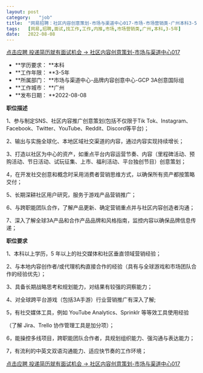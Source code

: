 ```yaml
---
layout:	post
category:	"job"
title:	"网易招聘：社区内容创意策划-市场与渠道中心017-市场-市场营销类-广州本科3-5年"
tags:	[网易,招聘,面试,找工作,工作,内推,市场,市场营销类,广州,本科,3-5年]
date:	2022-08-08
---
```


[点击应聘 投递简历就有面试机会 ->  社区内容创意策划-市场与渠道中心017](http://mobile.bole.netease.com/bole/boleDetail?id=38618&employeeId=346f03c3cda5f04c&key=all)



- **学历要求： **本科
- **工作年限： **3-5年
- **所属部门： **市场与渠道中心-品牌内容创意中心-GCP 3A创意国际组
- **工作城市： **广州
- **发布日期： **2022-08-08



**职位描述**

1、参与制定SNS、社区内容推广创意策划(包括不仅限于Tik Tok、Instagram、Facebook、Twitter、YouTube、Reddit、Discord等平台)；

2、输出与实施全球化、本地区域社交渠道的内容，通过内容实现持续增长；

3、打造以社区为中心的资产，如重点平台内容运营节奏、内容（里程碑活动、预购活动、节日活动、试玩征集、上市、福利活动、平台独创节目）创意策划；

4，在开发社交创意和概念时采用消费者营销思维方式，以确保所有资产都按策略交付；

5、长期深耕社区用户研究，服务于游戏产品营销推广；

6、与跨职能团队合作，了解产品更新、确定营销重点并与社区内容创造者沟通；

7、深入了解全球3A产品和合作产品品牌和风格指南，监控内容以确保品牌信息传递；



**职位要求**

1、本科以上学历，5 年以上的社交媒体和社区垂直领域营销经验；

2、与本地内容创作者/或代理机构直接合作的经验（具有与全球游戏和市场团队合作的经验优先）；

3、具备长期战略思考和规划能力，对结果有较强的洞察能力；

4、对全球跨平台游戏（包括3A手游）行业营销推广有深入了解; 

5，有社交媒体工具，例如 YouTube Analytics、Sprinklr 等等效工具使用经验

（了解 Jira、Trello 协作管理工具是加分项）；

6，能操控多线项目，跨职能团队合作者，具规划组织能力、强沟通与表达能力；

7，有流利的中英文双语沟通能力、适应快节奏的工作环境；



[点击应聘 投递简历就有面试机会 ->  社区内容创意策划-市场与渠道中心017](http://mobile.bole.netease.com/bole/boleDetail?id=38618&employeeId=346f03c3cda5f04c&key=all)